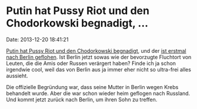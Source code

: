 Putin hat Pussy Riot und den Chodorkowski begnadigt, \...
=========================================================

Date: 2013-12-20 18:41:21

[Putin hat Pussy Riot und den Chodorkowski
begnadigt](http://spiegel.de/article.do?id=940120), und der [ist erstmal
nach Berlin geflohen](http://www.bbc.co.uk/news/world-europe-25467587).
Ist Berlin jetzt sowas wie der bevorzugte Fluchtort von Leuten, die die
Amis oder Russen verärgert haben? Finde ich ja schon irgendwie cool,
weil das von Berlin aus ja immer eher nicht so ultra-frei alles
aussieht.

Die offizielle Begründung war, dass seine Mutter in Berlin wegen Krebs
behandelt wurde. Aber die war schon wieder heim geflogen nach Russland.
Und kommt jetzt zurück nach Berlin, um ihren Sohn zu treffen.
